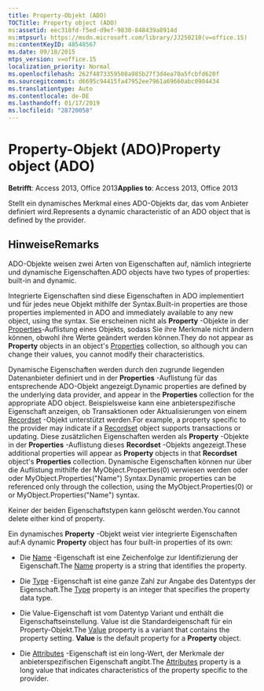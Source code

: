 ```yaml
---
title: Property-Objekt (ADO)
TOCTitle: Property object (ADO)
ms:assetid: eec318fd-f5ed-d9ef-9830-848439a8914d
ms:mtpsurl: https://msdn.microsoft.com/library/JJ250210(v=office.15)
ms:contentKeyID: 48548567
ms.date: 09/18/2015
mtps_version: v=office.15
localization_priority: Normal
ms.openlocfilehash: 262f4873359508a985b27f3d4ea70a5fcbfd620f
ms.sourcegitcommit: d6695c94415fa47952ee7961a69660abc0904434
ms.translationtype: Auto
ms.contentlocale: de-DE
ms.lasthandoff: 01/17/2019
ms.locfileid: "28720058"
---
```

# <a name="property-object-ado"></a><span data-ttu-id="33d3c-102">Property-Objekt (ADO)</span><span class="sxs-lookup"><span data-stu-id="33d3c-102">Property object (ADO)</span></span>


<span data-ttu-id="33d3c-103">**Betrifft**: Access 2013, Office 2013</span><span class="sxs-lookup"><span data-stu-id="33d3c-103">**Applies to**: Access 2013, Office 2013</span></span>

<span data-ttu-id="33d3c-104">Stellt ein dynamisches Merkmal eines ADO-Objekts dar, das vom Anbieter definiert wird.</span><span class="sxs-lookup"><span data-stu-id="33d3c-104">Represents a dynamic characteristic of an ADO object that is defined by the provider.</span></span>

## <a name="remarks"></a><span data-ttu-id="33d3c-105">Hinweise</span><span class="sxs-lookup"><span data-stu-id="33d3c-105">Remarks</span></span>

<span data-ttu-id="33d3c-106">ADO-Objekte weisen zwei Arten von Eigenschaften auf, nämlich integrierte und dynamische Eigenschaften.</span><span class="sxs-lookup"><span data-stu-id="33d3c-106">ADO objects have two types of properties: built-in and dynamic.</span></span>

<span data-ttu-id="33d3c-107">Integrierte Eigenschaften sind diese Eigenschaften in ADO implementiert und für jedes neue Objekt mithilfe der Syntax.</span><span class="sxs-lookup"><span data-stu-id="33d3c-107">Built-in properties are those properties implemented in ADO and immediately available to any new object, using the syntax.</span></span> <span data-ttu-id="33d3c-108">Sie erscheinen nicht als **Property** -Objekte in der [Properties](properties-collection-ado.md)-Auflistung eines Objekts, sodass Sie ihre Merkmale nicht ändern können, obwohl ihre Werte geändert werden können.</span><span class="sxs-lookup"><span data-stu-id="33d3c-108">They do not appear as **Property** objects in an object's [Properties](properties-collection-ado.md) collection, so although you can change their values, you cannot modify their characteristics.</span></span>

<span data-ttu-id="33d3c-109">Dynamische Eigenschaften werden durch den zugrunde liegenden Datenanbieter definiert und in der **Properties** -Auflistung für das entsprechende ADO-Objekt angezeigt.</span><span class="sxs-lookup"><span data-stu-id="33d3c-109">Dynamic properties are defined by the underlying data provider, and appear in the **Properties** collection for the appropriate ADO object.</span></span> <span data-ttu-id="33d3c-110">Beispielsweise kann eine anbieterspezifische Eigenschaft anzeigen, ob Transaktionen oder Aktualisierungen von einem [Recordset](recordset-object-ado.md) -Objekt unterstützt werden.</span><span class="sxs-lookup"><span data-stu-id="33d3c-110">For example, a property specific to the provider may indicate if a [Recordset](recordset-object-ado.md) object supports transactions or updating.</span></span> <span data-ttu-id="33d3c-111">Diese zusätzlichen Eigenschaften werden als **Property** -Objekte in der **Properties** -Auflistung dieses **Recordset** -Objekts angezeigt.</span><span class="sxs-lookup"><span data-stu-id="33d3c-111">These additional properties will appear as **Property** objects in that **Recordset** object's **Properties** collection.</span></span> <span data-ttu-id="33d3c-112">Dynamische Eigenschaften können nur über die Auflistung mithilfe der MyObject.Properties(0) verwiesen werden oder oder MyObject.Properties("Name") Syntax.</span><span class="sxs-lookup"><span data-stu-id="33d3c-112">Dynamic properties can be referenced only through the collection, using the MyObject.Properties(0) or or MyObject.Properties("Name") syntax.</span></span>

<span data-ttu-id="33d3c-113">Keiner der beiden Eigenschaftstypen kann gelöscht werden.</span><span class="sxs-lookup"><span data-stu-id="33d3c-113">You cannot delete either kind of property.</span></span>

<span data-ttu-id="33d3c-114">Ein dynamisches **Property** -Objekt weist vier integrierte Eigenschaften auf:</span><span class="sxs-lookup"><span data-stu-id="33d3c-114">A dynamic **Property** object has four built-in properties of its own:</span></span>

  - <span data-ttu-id="33d3c-115">Die [Name](name-property-ado.md) -Eigenschaft ist eine Zeichenfolge zur Identifizierung der Eigenschaft.</span><span class="sxs-lookup"><span data-stu-id="33d3c-115">The [Name](name-property-ado.md) property is a string that identifies the property.</span></span>

  - <span data-ttu-id="33d3c-116">Die [Type](type-property-ado.md) -Eigenschaft ist eine ganze Zahl zur Angabe des Datentyps der Eigenschaft.</span><span class="sxs-lookup"><span data-stu-id="33d3c-116">The [Type](type-property-ado.md) property is an integer that specifies the property data type.</span></span>

  - <span data-ttu-id="33d3c-p103">Die Value-Eigenschaft ist vom Datentyp Variant und enthält die Eigenschaftseinstellung. Value ist die Standardeigenschaft für ein Property-Objekt.</span><span class="sxs-lookup"><span data-stu-id="33d3c-p103">The [Value](value-property-ado.md) property is a variant that contains the property setting. **Value** is the default property for a **Property** object.</span></span>

  - <span data-ttu-id="33d3c-119">Die [Attributes](attributes-property-ado.md) -Eigenschaft ist ein long-Wert, der Merkmale der anbieterspezifischen Eigenschaft angibt.</span><span class="sxs-lookup"><span data-stu-id="33d3c-119">The [Attributes](attributes-property-ado.md) property is a long value that indicates characteristics of the property specific to the provider.</span></span>

